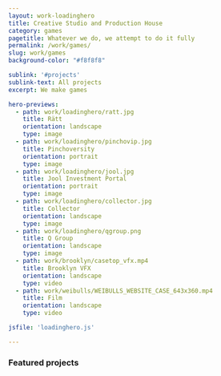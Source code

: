 ```yaml
---
layout: work-loadinghero
title: Creative Studio and Production House
category: games
pagetitle: Whatever we do, we attempt to do it fully
permalink: /work/games/
slug: work/games
background-color: "#f8f8f8"

sublink: '#projects'
sublink-text: All projects
excerpt: We make games

hero-previews: 
  - path: work/loadinghero/ratt.jpg
    title: Rätt
    orientation: landscape
    type: image
  - path: work/loadinghero/pinchovip.jpg
    title: Pinchoversity
    orientation: portrait
    type: image
  - path: work/loadinghero/jool.jpg
    title: Jool Investment Portal
    orientation: portrait
    type: image
  - path: work/loadinghero/collector.jpg
    title: Collector
    orientation: landscape
    type: image
  - path: work/loadinghero/qgroup.png
    title: Q Group
    orientation: landscape
    type: image
  - path: work/brooklyn/casetop_vfx.mp4
    title: Brooklyn VFX
    orientation: landscape
    type: video
  - path: work/weibulls/WEIBULLS_WEBSITE_CASE_643x360.mp4
    title: Film
    orientation: landscape
    type: video

jsfile: 'loadinghero.js'

---
```


### Featured projects
